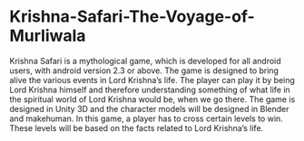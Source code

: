 # Krishna-Safari-The-Voyage-of-Murliwala

Krishna Safari is a mythological game, which is developed for all android users, with android version 2.3 or above. The game is designed to bring alive the various events in Lord Krishna’s life. The player can play it by being Lord Krishna himself and therefore understanding something of what life in the spiritual world of Lord Krishna would be, when we go there. The game is designed in Unity 3D and the character models will be designed in Blender and makehuman. In this game, a player has to cross certain levels to win. These levels will be based on the facts related to Lord Krishna’s life. 
